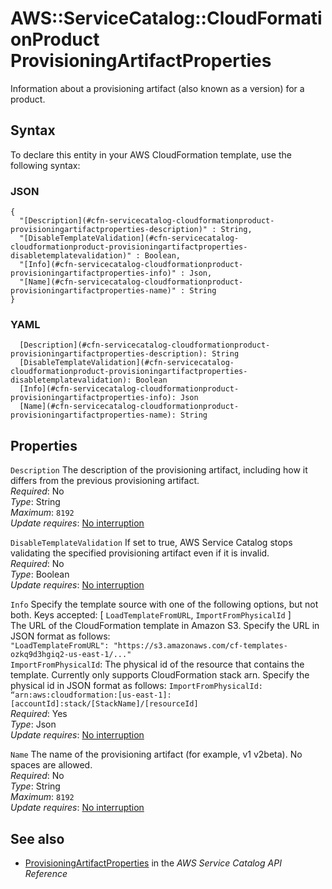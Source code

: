 # AWS::ServiceCatalog::CloudFormationProduct ProvisioningArtifactProperties<a name="aws-properties-servicecatalog-cloudformationproduct-provisioningartifactproperties"></a>

Information about a provisioning artifact \(also known as a version\) for a product\.

## Syntax<a name="aws-properties-servicecatalog-cloudformationproduct-provisioningartifactproperties-syntax"></a>

To declare this entity in your AWS CloudFormation template, use the following syntax:

### JSON<a name="aws-properties-servicecatalog-cloudformationproduct-provisioningartifactproperties-syntax.json"></a>

```
{
  "[Description](#cfn-servicecatalog-cloudformationproduct-provisioningartifactproperties-description)" : String,
  "[DisableTemplateValidation](#cfn-servicecatalog-cloudformationproduct-provisioningartifactproperties-disabletemplatevalidation)" : Boolean,
  "[Info](#cfn-servicecatalog-cloudformationproduct-provisioningartifactproperties-info)" : Json,
  "[Name](#cfn-servicecatalog-cloudformationproduct-provisioningartifactproperties-name)" : String
}
```

### YAML<a name="aws-properties-servicecatalog-cloudformationproduct-provisioningartifactproperties-syntax.yaml"></a>

```
  [Description](#cfn-servicecatalog-cloudformationproduct-provisioningartifactproperties-description): String
  [DisableTemplateValidation](#cfn-servicecatalog-cloudformationproduct-provisioningartifactproperties-disabletemplatevalidation): Boolean
  [Info](#cfn-servicecatalog-cloudformationproduct-provisioningartifactproperties-info): Json
  [Name](#cfn-servicecatalog-cloudformationproduct-provisioningartifactproperties-name): String
```

## Properties<a name="aws-properties-servicecatalog-cloudformationproduct-provisioningartifactproperties-properties"></a>

`Description`  <a name="cfn-servicecatalog-cloudformationproduct-provisioningartifactproperties-description"></a>
The description of the provisioning artifact, including how it differs from the previous provisioning artifact\.  
*Required*: No  
*Type*: String  
*Maximum*: `8192`  
*Update requires*: [No interruption](https://docs.aws.amazon.com/AWSCloudFormation/latest/UserGuide/using-cfn-updating-stacks-update-behaviors.html#update-no-interrupt)

`DisableTemplateValidation`  <a name="cfn-servicecatalog-cloudformationproduct-provisioningartifactproperties-disabletemplatevalidation"></a>
If set to true, AWS Service Catalog stops validating the specified provisioning artifact even if it is invalid\.  
*Required*: No  
*Type*: Boolean  
*Update requires*: [No interruption](https://docs.aws.amazon.com/AWSCloudFormation/latest/UserGuide/using-cfn-updating-stacks-update-behaviors.html#update-no-interrupt)

`Info`  <a name="cfn-servicecatalog-cloudformationproduct-provisioningartifactproperties-info"></a>
Specify the template source with one of the following options, but not both\. Keys accepted: \[ `LoadTemplateFromURL`, `ImportFromPhysicalId` \]  
The URL of the CloudFormation template in Amazon S3\. Specify the URL in JSON format as follows:  
 `"LoadTemplateFromURL": "https://s3.amazonaws.com/cf-templates-ozkq9d3hgiq2-us-east-1/..."`   
 `ImportFromPhysicalId`: The physical id of the resource that contains the template\. Currently only supports CloudFormation stack arn\. Specify the physical id in JSON format as follows: `ImportFromPhysicalId: “arn:aws:cloudformation:[us-east-1]:[accountId]:stack/[StackName]/[resourceId]`   
*Required*: Yes  
*Type*: Json  
*Update requires*: [No interruption](https://docs.aws.amazon.com/AWSCloudFormation/latest/UserGuide/using-cfn-updating-stacks-update-behaviors.html#update-no-interrupt)

`Name`  <a name="cfn-servicecatalog-cloudformationproduct-provisioningartifactproperties-name"></a>
The name of the provisioning artifact \(for example, v1 v2beta\)\. No spaces are allowed\.  
*Required*: No  
*Type*: String  
*Maximum*: `8192`  
*Update requires*: [No interruption](https://docs.aws.amazon.com/AWSCloudFormation/latest/UserGuide/using-cfn-updating-stacks-update-behaviors.html#update-no-interrupt)

## See also<a name="aws-properties-servicecatalog-cloudformationproduct-provisioningartifactproperties--seealso"></a>
+ [ProvisioningArtifactProperties](https://docs.aws.amazon.com/servicecatalog/latest/dg/API_ProvisioningArtifactProperties.html) in the *AWS Service Catalog API Reference*
